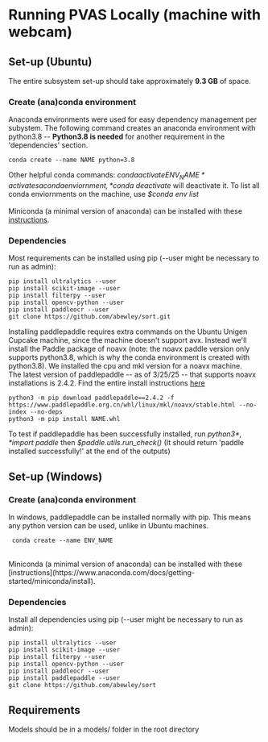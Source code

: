 # Running PVAS Locally (machine with webcam)

## Set-up (Ubuntu)
The entire subsystem set-up should take approximately **9.3 GB** of space.

### Create (ana)conda environment 
Anaconda environments were used for easy dependency management per subystem. The following command creates an anaconda environment with python3.8 -- **Python3.8 is needed** for another requirement in the 'dependencies' section.
```
conda create --name NAME python=3.8
```
Other helpful conda commands: *$conda activate ENV_NAME* activates a conda enviornment, *$conda deactivate* will deactivate it. To list all conda enviornments on the machine, use *$conda env list*</br>
</br>
Miniconda (a minimal version of anaconda) can be installed with these [instructions](https://www.anaconda.com/docs/getting-started/miniconda/install).

### Dependencies
Most requirements can be installed using pip (--user might be necessary to run as admin):
```
pip install ultralytics --user
pip install scikit-image --user
pip install filterpy --user
pip install opencv-python --user
pip install paddleocr --user
git clone https://github.com/abewley/sort.git
```
Installing paddlepaddle requires extra commands on the Ubuntu Unigen Cupcake machine, since the machine doesn't support avx. Instead we'll install the Paddle package of noavx (note: the noavx paddle version only supports python3.8, which is why the conda environment is created with python3.8). We installed the cpu and mkl version for a noavx machine. <br/>
The latest version of paddlepaddle -- as of 3/25/25 -- that supports noavx installations is 2.4.2. Find the entire install instructions [here](https://www.paddlepaddle.org.cn/documentation/docs/en/2.4/install/pip/linux-pip_en.html)
```
python3 -m pip download paddlepaddle==2.4.2 -f https://www.paddlepaddle.org.cn/whl/linux/mkl/noavx/stable.html --no-index --no-deps
python3 -m pip install NAME.whl
```
To test if paddlepaddle has been successfully installed, run *$python3*, *$import paddle* then *$paddle.utils.run_check()* (It should return 'paddle installed successfully!' at the end of the outputs)

## Set-up (Windows)

### Create (ana)conda environment 
In windows, paddlepaddle can be installed normally with pip. This means any python version can be used, unlike in Ubuntu machines.
```
 conda create --name ENV_NAME
```
</br>
Miniconda (a minimal version of anaconda) can be installed with these [instructions](https://www.anaconda.com/docs/getting-started/miniconda/install).

### Dependencies
Install all dependencies using pip (--user might be necessary to run as admin):
```
pip install ultralytics --user
pip install scikit-image --user
pip install filterpy --user
pip install opencv-python --user
pip install paddleocr --user
pip install paddlepaddle --user
git clone https://github.com/abewley/sort
```

## Requirements
Models should be in a models/ folder in the root directory <br/>
